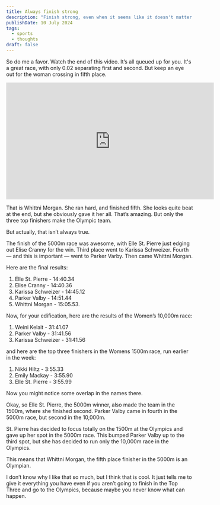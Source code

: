 ```yaml
---
title: Always finish strong
description: "Finish strong, even when it seems like it doesn't matter."
publishDate: 10 July 2024
tags:
  - sports
  - thoughts
draft: false
---
```


So do me a favor. Watch the end of this video. It’s all queued up for you. It's a great race, with only 0.02 separating first and second. But keep an eye out for the woman crossing in fifth place.

<iframe width="560" height="315" src="https://www.youtube.com/embed/YDqVSo54fQc?si=VSxQQvGZjsu9qb-o&amp;start=137" title="YouTube video player" frameborder="0" allow="accelerometer; autoplay; clipboard-write; encrypted-media; gyroscope; picture-in-picture; web-share" referrerpolicy="strict-origin-when-cross-origin" allowfullscreen></iframe>

That is Whittni Morgan. She ran hard, and finished fifth. She looks quite beat at the end, but she obviously gave it her all. That’s amazing. But only the three top finishers make the Olympic team.

But actually, that isn’t always true.

The finish of the 5000m race was awesome, with Elle St. Pierre just edging out Elise Cranny for the win. Third place went to Karissa Schweizer. Fourth — and this is important — went to Parker Varby. Then came Whittni Morgan.

Here are the final results:

1. Elle St. Pierre - 14:40.34
2. Elise Cranny - 14:40.36
3. Karissa Schweizer - 14:45.12
4. Parker Valby - 14:51.44
5. Whittni Morgan - 15:05.53.

Now, for your edification, here are the results of the Women’s 10,000m race:

1. Weini Kelait - 31:41.07
2. Parker Valby - 31:41.56
3. Karissa Schweizer - 31:41.56

and here are the top three finishers in the Womens 1500m race, run earlier in the week:

1. Nikki Hiltz - 3:55.33
2. Emily Mackay - 3:55.90
3. Elle St. Pierre - 3:55.99

Now you might notice some overlap in the names there.

Okay, so Elle St. Pierre, the 5000m winner, also made the team in the 1500m, where she finished second. Parker Valby came in fourth in the 5000m race, but second in the 10,000m.

St. Pierre has decided to focus totally on the 1500m at the Olympics and gave up her spot in the 5000m race. This bumped Parker Valby up to the third spot, but she has decided to run only the 10,000m race in the Olympics.

This means that Whittni Morgan, the fifth place finisher in the 5000m is an Olympian.

I don’t know why I like that so much, but I think that is cool. It just tells me to give it everything you have even if you aren’t going to finish in the Top Three and go to the Olympics, because maybe you never know what can happen.
